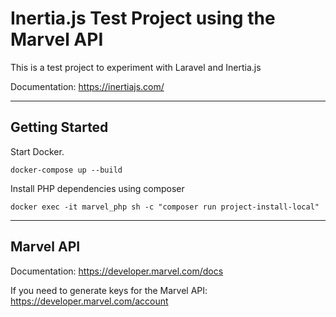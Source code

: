 # Inertia.js Test Project using the Marvel API

This is a test project to experiment with Laravel and Inertia.js

Documentation: https://inertiajs.com/


---


## Getting Started

Start Docker.

```
docker-compose up --build
```

Install PHP dependencies using composer

```
docker exec -it marvel_php sh -c "composer run project-install-local"
```


---


## Marvel API

Documentation: https://developer.marvel.com/docs

If you need to generate keys for the Marvel API: https://developer.marvel.com/account

